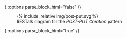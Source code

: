 {::options parse_block_html="false" /}
<div class="img-tiny text-center">
    <figure>
        {% include_relative img/post-put.svg %}
        <figcaption>RESTalk diagram for the <em>POST-PUT Creation</em> pattern</figcaption>
    </figure>
</div>
{::options parse_block_html="true" /}